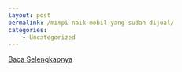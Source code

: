 ```yaml
---
layout: post
permalink: /mimpi-naik-mobil-yang-sudah-dijual/
categories:
    - Uncategorized
---
```


[Baca Selengkapnya](/06)